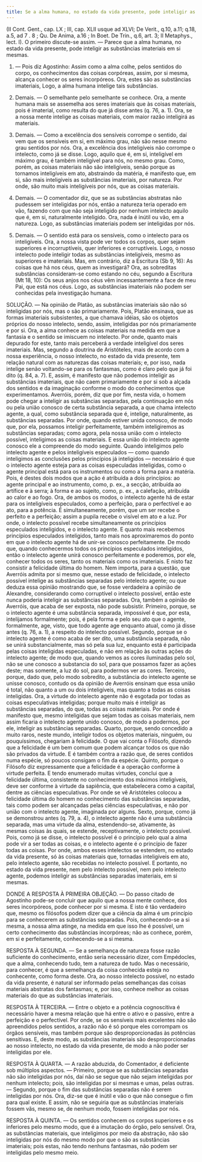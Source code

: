 ```yaml
---
title: Se a alma humana, no estado da vida presente, pode inteligir as substâncias imateriais, em si mesmas
---
```


(II Cont. Gent., cap. LX ; III, cap. XLII usque ad XLVI; De Verit., q.10, a.11; q.18, a.5, ad 7 . 8 ; Qu. De Anima, a.16 ; In Boet. De Trin., q.6, art. 3; II Metaphys., lect. I).
  O primeiro discute-se assim. ― Parece que a alma humana, no estado da vida presente, pode inteligir as substâncias imateriais em si mesmas.  

1. ― Pois diz Agostinho: Assim como a alma colhe, pelos sentidos do corpo, os conhecimentos das coisas corpóreas, assim, por si mesma, alcança conhecer os seres incorpóreos. Ora, estes são as substâncias imateriais, Logo, a alma humana intelige tais substâncias.  

2. Demais. ― O semelhante pelo semelhante se conhece. Ora, a mente humana mais se assemelha aos seres imateriais que às coisas materiais, pois é imaterial, como resulta do que já disse antes (q. 76, a. 1).
 Ora, se a nossa mente intelige as coisas materiais, com maior razão inteligirá as materiais.  

3. Demais. ― Como a excelência dos sensíveis corrompe o sentido, daí vem que os sensíveis em si, em máximo grau, não são nesse mesmo grau sentidos por nós. Ora, a excelência dos inteligíveis não corrompe o intelecto, como já se disse. Logo, aquilo que é, em si, inteligível em máximo grau, é também inteligível para nós, no mesmo grau. Como, porém, as coisas materiais não são inteligíveis, senão porque as tornamos inteligíveis em ato, abstraindo da matéria, é manifesto que, em si, são mais inteligíveis as substâncias imateriais, por natureza. Por onde, são muito mais inteligíveis por nós, que as coisas materiais.  

4. Demais. ― O comentador diz, que se as substâncias abstratas não pudessem ser inteligidas por nós, então a natureza teria operado em vão, fazendo com que não seja inteligido por nenhum intelecto aquilo que é, em si, naturalmente inteligido. Ora, nada é inútil ou vão, em a natureza. Logo, as substâncias imateriais podem ser inteligidas por nós.  

5. Demais. ― O sentido está para os sensíveis, como o intelecto para os inteligíveis. Ora, a nossa vista pode ver todos os corpos, quer sejam superiores e incorruptíveis, quer inferiores e corruptíveis. Logo, o nosso intelecto pode inteligir todas as substâncias inteligíveis, mesmo as superiores e imateriais.  Mas, em contrário, diz a Escritura (Sb 9, 16): As coisas que há nos céus, quem as investigará? Ora, as sobreditas substâncias consideram-se como estando no céu, segundo a Escritura (Mt 18, 10): Os seus anjos nos céus vêm incessantemente a face de meu Pai, que está nos céus. Logo, as substâncias imateriais não podem ser conhecidas pela investigação humana.  

SOLUÇÃO. ― Na opinião de Platão, as substâncias imateriais são não só inteligidas por nós, mas o são primariamente. Pois, Platão ensinava, que as formas imateriais subsistentes, a que chamava idéias, são os objetos próprios do nosso intelecto, sendo, assim, inteligidas por nós primariamente e por si. Ora, a alma conhece as coisas materiais na medida em que a fantasia e o sentido se imiscuem no intelecto. Por onde, quanto mais depurado for este, tanto mais perceberá a verdade inteligível dos seres imateriais. Mas, segundo a doutrina de Aristóteles, mais de acordo com a nossa experiência, o nosso intelecto, no estado da vida presente, tem relação natural com as naturezas das coisas materiais; e, por isso, nada intelige senão voltando-se para os fantasmas, como é claro pelo que já foi dito (q. 84, a. 7). E, assim, é manifesto que não podemos inteligir as substâncias imateriais, que não caem primariamente e por si sob a alçada dos sentidos e da imaginação conforme o modo do conhecimentos que experimentamos.  Averróis, porém, diz que por fim, nesta vida, o homem pode chegar a inteligir as substâncias separadas, pela continuação em nós ou pela união conosco de certa substância separada, a que chama intelecto agente, a qual, como substância separada que é, intelige, naturalmente, as substâncias separadas. Por onde, quando estiver unida conosco, de modo que, por ela, possamos inteligir perfeitamente, também inteligiremos as substâncias separadas; como agora, pela nossa união com o intelecto possível, inteligimos as coisas materiais.  E essa união do intelecto agente conosco ele a compreende do modo seguinte. Quando inteligimos pelo intelecto agente e pelos inteligíveis especulados — como quando inteligimos as conclusões pelos princípios já inteligidos — necessário é que o intelecto agente esteja para as coisas especuladas inteligidas, como o agente principal está para os instrumentos ou como a forma para a matéria. Pois, é destes dois modos que a ação é atribuída a dois princípios: ao agente principal e ao instrumento, como, p. ex., a secção, atribuída ao artífice e à serra; à forma e ao sujeito, como, p. ex., a calefação, atribuída ao calor e ao fogo. Ora, de ambos os modos, o intelecto agente há de estar para os inteligíveis especulados, como a perfeição, para o perfectível e ao ato, para a potência. É simultaneamente, porém, que um ser recebe o perfeito e a perfeição; assim a pupila recebe o visível em ato e a luz. Por onde, o intelecto possível recebe simultaneamente os princípios especulados inteligidos, e o intelecto agente. E quanto mais recebemos princípios especulados inteligidos, tanto mais nos aproximaremos do ponto em que o intelecto agente há de unir-se conosco perfeitamente. De modo que, quando conhecermos todos os princípios especulados inteligidos, então o intelecto agente unirá conosco perfeitamente e poderemos, por ele, conhecer todos os seres, tanto os materiais como os imateriais. E nisto faz consistir a felicidade última do homem. Nem importa, para a questão, que Averróis admita por si mesmo que, nesse estado de felicidade, o intelecto possível intelige as substâncias separadas pelo intelecto agente; ou que deduza essa opinião mostrando que, se fosse verdadeira a opinião de Alexandre, considerando como corruptível o intelecto possível, então este nunca poderia inteligir as substâncias separadas.  Ora, também a opinião de Averróis, que acaba de ser exposta, não pode subsistir.  Primeiro, porque, se o intelecto agente é uma substância separada, impossível é que, por esta, intelijamos formalmente; pois, é pela forma e pelo seu ato que o agente, formalmente, age, visto, que todo agente age enquanto atual, como já disse antes (q. 76, a. 1), a respeito do intelecto possível.  Segundo, porque se o intelecto agente é como acaba de ser dito, uma substância separada, não se unirá substancialmente, mas só pela sua luz, enquanto está é participada pelas coisas inteligidas especuladas, e não em relação às outras ações do intelecto agente; de modo que, quando vemos as cores iluminadas pelo sol, não se une conosco a substancia do sol, para que possamos fazer as ações deste; mas somente, a luz do sol, para podermos ver as cores.  Terceiro, porque, dado que, pelo modo sobredito, a substância do intelecto agente se unisse conosco, contudo os da opinião de Averróis ensinam que essa união é total, não quanto a um ou dois inteligíveis, mas quanto a todas as coisas inteligidas. Ora, a virtude do intelecto agente não é esgotada por todas as coisas especulativas inteligidas; porque muito mais é inteligir as substâncias separadas, do que, todas as coisas materiais. Por onde é manifesto que, mesmo inteligidas que sejam todas as coisas materiais, nem assim ficaria o intelecto agente unido conosco, de modo a podermos, por ele, inteligir as substâncias separadas.  Quarto, porque, sendo concedido a muito raros, neste mundo, inteligir todos os objetos materiais, ninguém, ou pouquíssimos, chegariam à felicidade. O que vai conta o Filósofo, dizendo que a felicidade é um bem comum que podem alcançar todos os que não são privados da virtude. E é também contra a razão que, de seres contidos numa espécie, só poucos consigam o fim da espécie.  Quinto, porque o Filósofo diz expressamente que a felicidade é a operação conforme à virtude perfeita. E tendo enumerado muitas virtudes, conclui que a felicidade última, consistente no conhecimento dos máximos inteligíveis, deve ser conforme à virtude da sapiência, que estabelecera como a capital, dentre as ciências especulativas. Por onde se vê Aristóteles colocou a felicidade última do homem no conhecimento das substâncias separadas, tais como podem ser alcançadas pelas ciências especulativas, e não por união com o intelecto agente, imaginada por alguns.  Sexto, porque, como já se demonstrou antes (q. 79, a. 4), o intelecto agente não é uma substância separada, mas uma virtude da alma, estendendo-se, ativamente, às mesmas coisas às quais, se estende, receptivamente, o intelecto possível. Pois, como já se disse, o intelecto possível é o princípio pelo qual a alma pode vir a ser todas as coisas, e o intelecto agente é o princípio de fazer todas as coisas. Por onde, ambos esses intelectos se estendem, no estado da vida presente, só às coisas materiais que, tornadas inteligíveis em ato, pelo intelecto agente, são recebidas no intelecto possível.  E portanto, no estado da vida presente, nem pelo intelecto possível, nem pelo intelecto agente, podemos inteligir as substâncias separadas imateriais, em si mesmas.  

DONDE A RESPOSTA À PRIMEIRA OBJEÇÃO. ― Do passo citado de Agostinho pode-se concluir que aquilo que a nossa mente conhece, dos seres incorpóreos, pode conhecer por si mesma. E isto é tão verdadeiro que, mesmo os filósofos podem dizer que a ciência da alma é um princípio para se conhecerem as substâncias separadas. Pois, conhecendo-se a si mesma, a nossa alma atinge, na medida em que isso lhe é possível, um certo conhecimento das substâncias incorpóreas; não as conhece, porém, em si e perfeitamente, conhecendo-se a si mesma.  

RESPOSTA À SEGUNDA. ― Se a semelhança de natureza fosse razão suficiente do conhecimento, então seria necessário dizer, com Empédocles, que a alma, conhecendo tudo, tem a natureza de tudo. Mas o necessário, para conhecer, é que a semelhança da coisa conhecida esteja no conhecente, como forma deste. Ora, ao nosso intelecto possível, no estado da vida presente, é natural ser informado pelas semelhanças das coisas materiais abstratas dos fantasmas; e, por isso, conhece melhor as coisas materiais do que as substâncias imateriais.  

RESPOSTA À TERCEIRA. ― Entre o objeto e a potência cognoscitiva é necessário haver a mesma relação que há entre o ativo e o passivo, entre a perfeição e o perfectível. Por onde, se os sensíveis mais excelentes não são apreendidos pelos sentidos, a razão não é só porque eles corrompam os órgãos sensíveis, mas também porque são desproporcionadas às potências sensitivas. E, deste modo, as substâncias imateriais são desproporcionadas ao nosso intelecto, no estado da vida presente, de modo a não poder ser inteligidas por ele.  

RESPOSTA À QUARTA. ― A razão abduzida, do Comentador, é deficiente sob múltiplos aspectos. ― Primeiro, porque se as substâncias separadas não são inteligidas por nós, daí não se segue que não sejam inteligidas por nenhum intelecto; pois, são inteligidas por si mesmas e umas, pelas outras. ― Segundo, porque o fim das substâncias separadas não é serem inteligidas por nós. Ora, diz-se que é inútil e vão o que não consegue o fim para qual existe. E assim, não se seguiria que as substâncias imateriais fossem vãs, mesmo se, de nenhum modo, fossem inteligidas por nós.  

RESPOSTA À QUINTA. ― Os sentidos conhecem os corpos superiores e os inferiores pelo mesmo modo, que é a imutação do órgão, pelo sensível. Ora, as substâncias materiais, que inteligimos por meio da abstração, não são inteligidas por nós do mesmo modo por que o são as substâncias imateriais; pois estas, não tendo nenhuns fantasmas, não podem ser inteligidas pelo mesmo meio.